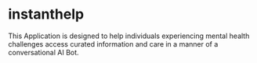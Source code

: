 # instanthelp

This Application is designed to help individuals experiencing mental health challenges access curated information and care in a manner of a conversational AI Bot.
